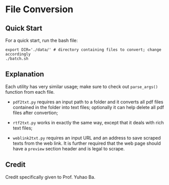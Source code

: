 # File Conversion

## Quick Start

For a quick start, run the bash file:

```
export DIR='./data/' # directory containing files to convert; change accordingly
./batch.sh
```

## Explanation

Each utility has very similar usage; make sure to check out `parse_args()` function from each file.

- `pdf2txt.py` requires an input path to a folder and it converts all pdf files contained in the folder into text files; optionally it can help delete all pdf files after convertion;
 
- `rtf2txt.py` works in exactly the same way, except that it deals with rich text files;

- `weblink2txt.py` requires an input URL and an address to save scraped texts from the web link. It is further required that the web page should have a `preview` section header and is legal to scrape.

## Credit

Credit specifically given to Prof. Yuhao Ba.